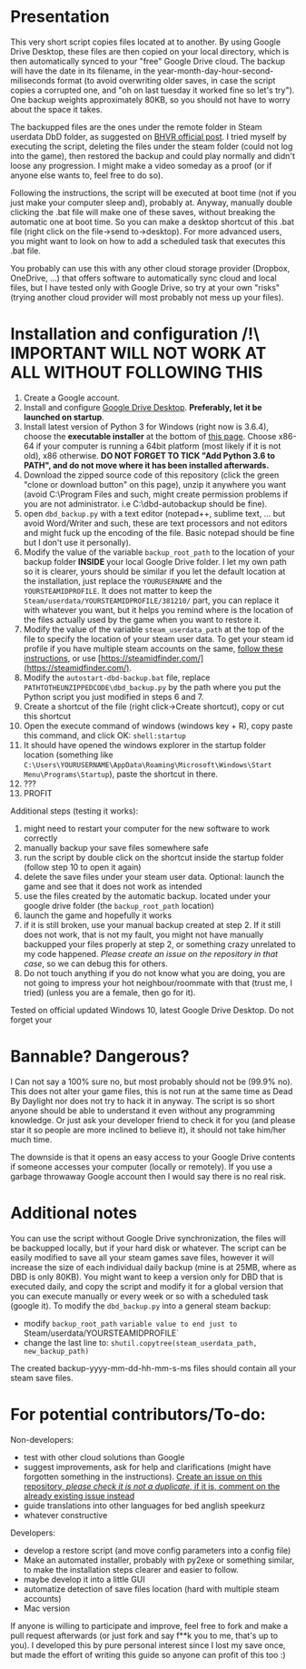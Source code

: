 # Presentation
This very short script copies files located at to another. By using Google Drive Desktop, these files are then copied on your local directory, which is then automatically synced to your "free" Google Drive cloud. The backup will have the date in its filename, in the year-month-day-hour-second-miliseconds format (to avoid overwriting older saves, in case the script copies a corrupted one, and "oh on last tuesday it worked fine so let's try"). One backup weights approximately 80KB, so you should not have to worry about the space it takes. 

The backupped files are the ones under the remote folder in Steam userdata DbD folder, as suggested on [BHVR official post](http://steamcommunity.com/app/381210/discussions/9/1471967615864881023/). I tried myself by executing the script, deleting the files under the steam folder (could not log into the game), then restored the backup and could play normally and didn't loose any progression. I might make a video someday as a proof (or if anyone else wants to, feel free to do so). 

Following the instructions, the script will be executed at boot time (not if you just make your computer sleep and), probably at. Anyway, manually double clicking the .bat file will make one of these saves, without breaking the automatic one at boot time. So you can make a desktop shortcut of this .bat file (right click on the file->send to->desktop). For more advanced users, you might want to look on how to add a scheduled task that executes this .bat file.

You probably can use this with any other cloud storage provider (Dropbox, OneDrive, ...) that offers software to automatically sync cloud and local files, but I have tested only with Google Drive, so try at your own "risks" (trying another cloud provider will most probably not mess up your files). 

# Installation and configuration /!\ IMPORTANT WILL NOT WORK AT ALL WITHOUT FOLLOWING THIS

1. Create a Google account.
2. Install and configure [Google Drive Desktop](https://www.google.com/drive/download/). **Preferably, let it be launched on startup**. 
3. Install latest version of Python 3 for Windows (right now is 3.6.4), choose the **executable installer** at the bottom of [this page](https://www.python.org/downloads/release/python-364/). Choose x86-64 if your computer is running a 64bit platform (most likely if it is not old), x86 otherwise. **DO NOT FORGET TO TICK "Add Python 3.6 to PATH", and do not move where it has been installed afterwards.**
4. Download the zipped source code of this repository (click the green "clone or download button" on this page), unzip it anywhere you want (avoid C:\Program Files and such, might create permission problems if you are not administrator. i.e C:\dbd-autobackup should be fine).
5. open `dbd_backup.py` with a text editor (notepad++, sublime text, ... but avoid Word/Writer and such, these are text processors and not editors and might fuck up the encoding of the file. Basic notepad should be fine but I don't use it personally). 
6. Modify the value of the variable `backup_root_path` to the location of your backup folder **INSIDE** your local Google Drive folder. I let my own path so it is clearer, yours should be similar if you let the default location at the installation, just replace the `YOURUSERNAME` and the `YOURSTEAMIDPROFILE`. It does not matter to keep the `Steam/userdata/YOURSTEAMIDPROFILE/381210/` part, you can replace it with whatever you want, but it helps you remind where is the location of the files actually used by the game when you want to restore it. 
7. Modify the value of the variable `steam_userdata_path` at the top of the file to specify the location of your steam user data. To get your steam id profile if you have multiple steam accounts on the same, [follow these instructions](https://steamcommunity.com/sharedfiles/filedetails/?id=209000244), or use [https://steamidfinder.com/](https://steamidfinder.com/). 
8. Modify the `autostart-dbd-backup.bat` file, replace `PATHTOTHEUNZIPPEDCODE\dbd_backup.py` by the path where you put the Python script you just modified in steps 6 and 7.
9. Create a shortcut of the file (right click->Create shortcut), copy or cut this shortcut
10. Open the execute command of windows (windows key + R), copy paste this command, and click OK:
```shell:startup```
11. It should have opened the windows explorer in the startup folder location (something like `C:\Users\YOURUSERNAME\AppData\Roaming\Microsoft\Windows\Start Menu\Programs\Startup`), paste the shortcut in there.
12. ???
13. PROFIT

Additional steps (testing it works): 
1. might need to restart your computer for the new software to work correctly
2. manually backup your save files somewhere safe
3. run the script by double click on the shortcut inside the startup folder (follow step 10 to open it again)
4. delete the save files under your steam user data. Optional: launch the game and see that it does not work as intended
5. use the files created by the automatic backup. located under your google drive folder (the `backup_root_path` location)
6. launch the game and hopefully it works
7. if it is still broken, use your manual backup created at step 2. If it still does not work, that is not my fault, you might not have manually backupped your files properly at step 2, or something crazy unrelated to my code happened. *Please create an issue on the repository in that case*, so we can debug this for others. 
8. Do not touch anything if you do not know what you are doing, you are not going to impress your hot neighbour/roommate with that (trust me, I tried) (unless you are a female, then go for it). 

Tested on official updated Windows 10, latest Google Drive Desktop. Do not forget your 

# Bannable? Dangerous? 
I Can not say a 100% sure no, but most probably should not be (99.9% no). This does not alter your game files, this is not run at the same time as Dead By Daylight nor does not try to hack it in anyway. The script is so short anyone should be able to understand it even without any programming knowledge. Or just ask your developer friend to check it for you (and please star it so people are more inclined to believe it), it should not take him/her much time.

The downside is that it opens an easy access to your Google Drive contents if someone accesses your computer (locally or remotely). If you use a garbage throwaway Google account then I would say there is no real risk. 

# Additional notes
You can use the script without Google Drive synchronization, the files will be backupped locally, but if your hard disk or whatever. 
The script can be easily modified to save all your steam games save files, however it will increase the size of each individual daily backup (mine is at 25MB, where as DBD is only 80KB). You might want to keep a version only for DBD that is executed daily, and copy the script and modify it for a global version that you can execute manually or every week or so with a scheduled task (google it). 
To modify the `dbd_backup.py` into a general steam backup: 
- modify `backup_root_path` `variable value to end just to `Steam/userdata/YOURSTEAMIDPROFILE`
- change the last line to:
```shutil.copytree(steam_userdata_path, new_backup_path)```

The created backup-yyyy-mm-dd-hh-mm-s-ms files should contain all your steam save files.

# For potential contributors/To-do: 
Non-developers: 
- test with other cloud solutions than Google 
- suggest improvements, ask for help and clarifications (might have forgotten something in the instructions). [Create an issue on this repository, *please check it is not a duplicate*, if it is, comment on the already existing issue instead](https://github.com/CyrilBos/dbd-autobackup/issues)
- guide translations into other languages for bed anglish speekurz
- whatever constructive


Developers:
- develop a restore script (and move config parameters into a config file)
- Make an automated installer, probably with py2exe or something similar, to make the installation steps clearer and easier to follow. 
- maybe develop it into a little GUI
- automatize detection of save files location (hard with multiple steam accounts)
- Mac version

If anyone is willing to participate and improve, feel free to fork and make a pull request afterwards (or just fork and say f**k you to me, that's up to you). I developed this by pure personal interest since I lost my save once, but made the effort of writing this guide so anyone can profit of this too :)

